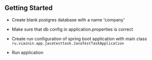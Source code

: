 ## Getting Started

- Create blank postgres database with a name 'company'

- Make sure that db config in application.properties is correct

- Create run configuration of spring boot application with main class 
  `ru.viaznin.app.javatesttask.JavaTestTaskApplication`

- Run application
